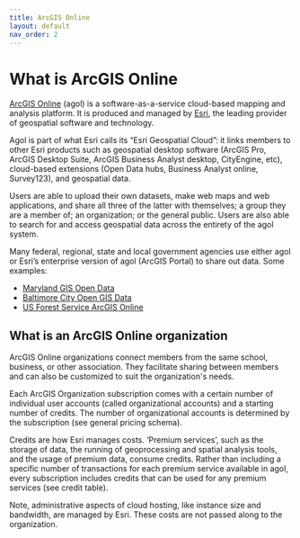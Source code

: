```yaml
---
title: ArcGIS Online
layout: default
nav_order: 2
---
```


# What is ArcGIS Online
[ArcGIS Online](https://www.arcgis.com/) (agol) is a software-as-a-service cloud-based mapping and analysis platform. It is produced and managed by [Esri](https://www.esri.com/en-us/home), the leading provider of geospatial software and technology.

Agol is part of what Esri calls its “Esri Geospatial Cloud”: it links members to other Esri products such as geospatial desktop software (ArcGIS Pro, ArcGIS Desktop Suite, ArcGIS Business Analyst desktop, CityEngine, etc), cloud-based extensions (Open Data hubs, Business Analyst online, Survey123), and geospatial data.

Users are able to upload their own datasets, make web maps and web applications, and share all three of the latter with themselves; a group they are a member of; an organization; or the general public. Users are also able to search for and access geospatial data across the entirety of the agol system.

Many federal, regional, state and local government agencies use either agol or Esri’s enterprise version of agol (ArcGIS Portal) to share out data. Some examples:
* [Maryland GIS Open Data](https://maryland.maps.arcgis.com/home/index.html)
*	[Baltimore City Open GIS Data](http://gis-baltimore.opendata.arcgis.com/)
*	[US Forest Service ArcGIS Online](https://usfs.maps.arcgis.com/home/index.html)

## What is an ArcGIS Online organization
ArcGIS Online organizations connect members from the same school, business, or other association. They facilitate sharing between members and can also be customized to suit the organization's needs.

Each ArcGIS Organization subscription comes with a certain number of individual user accounts (called organizational accounts) and a starting number of credits. The number of organizational accounts is determined by the subscription (see general pricing schema).

Credits are how Esri manages costs. ‘Premium services’, such as the storage of data, the running of geoprocessing and spatial analysis tools, and the usage of premium data, consume credits. Rather than including a specific number of transactions for each premium service available in agol, every subscription includes credits that can be used for any premium services (see credit table).

Note, administrative aspects of cloud hosting, like instance size and bandwidth, are managed by Esri. These costs are not passed along to the organization.  
